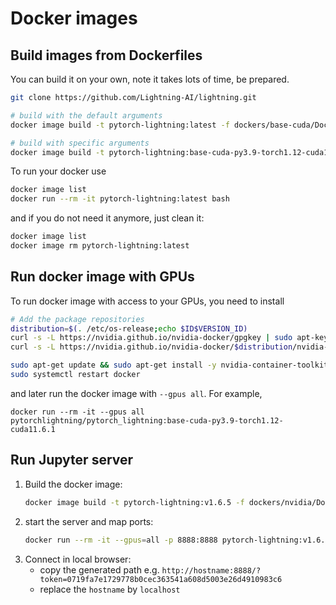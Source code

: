 # Docker images

## Build images from Dockerfiles

You can build it on your own, note it takes lots of time, be prepared.

```bash
git clone https://github.com/Lightning-AI/lightning.git

# build with the default arguments
docker image build -t pytorch-lightning:latest -f dockers/base-cuda/Dockerfile .

# build with specific arguments
docker image build -t pytorch-lightning:base-cuda-py3.9-torch1.12-cuda11.6.1 -f dockers/base-cuda/Dockerfile --build-arg PYTHON_VERSION=3.9 --build-arg PYTORCH_VERSION=1.12 --build-arg CUDA_VERSION=11.6.1 .
```

To run your docker use

```bash
docker image list
docker run --rm -it pytorch-lightning:latest bash
```

and if you do not need it anymore, just clean it:

```bash
docker image list
docker image rm pytorch-lightning:latest
```

## Run docker image with GPUs

To run docker image with access to your GPUs, you need to install

```bash
# Add the package repositories
distribution=$(. /etc/os-release;echo $ID$VERSION_ID)
curl -s -L https://nvidia.github.io/nvidia-docker/gpgkey | sudo apt-key add -
curl -s -L https://nvidia.github.io/nvidia-docker/$distribution/nvidia-docker.list | sudo tee /etc/apt/sources.list.d/nvidia-docker.list

sudo apt-get update && sudo apt-get install -y nvidia-container-toolkit
sudo systemctl restart docker
```

and later run the docker image with `--gpus all`. For example,

```
docker run --rm -it --gpus all pytorchlightning/pytorch_lightning:base-cuda-py3.9-torch1.12-cuda11.6.1
```

## Run Jupyter server

1. Build the docker image:
   ```bash
   docker image build -t pytorch-lightning:v1.6.5 -f dockers/nvidia/Dockerfile --build-arg LIGHTNING_VERSION=1.6.5 .
   ```
1. start the server and map ports:
   ```bash
   docker run --rm -it --gpus=all -p 8888:8888 pytorch-lightning:v1.6.5
   ```
1. Connect in local browser:
   - copy the generated path e.g. `http://hostname:8888/?token=0719fa7e1729778b0cec363541a608d5003e26d4910983c6`
   - replace the `hostname` by `localhost`
